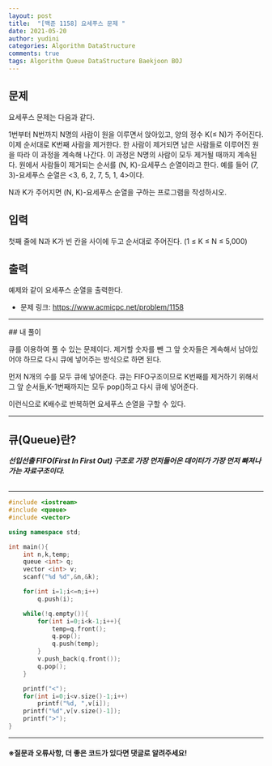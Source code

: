 ```yaml
---
layout: post
title:  "[백준 1158] 요세푸스 문제 "
date: 2021-05-20
author: yudini
categories: Algorithm DataStructure 
comments: true
tags: Algorithm Queue DataStructure Baekjoon BOJ
---
```


## 문제

요세푸스 문제는 다음과 같다.

1번부터 N번까지 N명의 사람이 원을 이루면서 앉아있고, 양의 정수 K(≤ N)가 주어진다. 이제 순서대로 K번째 사람을 제거한다. 한 사람이 제거되면 남은 사람들로 이루어진 원을 따라 이 과정을 계속해 나간다. 이 과정은 N명의 사람이 모두 제거될 때까지 계속된다. 원에서 사람들이 제거되는 순서를 (N, K)-요세푸스 순열이라고 한다. 예를 들어 (7, 3)-요세푸스 순열은 <3, 6, 2, 7, 5, 1, 4>이다.

N과 K가 주어지면 (N, K)-요세푸스 순열을 구하는 프로그램을 작성하시오.

## 입력

첫째 줄에 N과 K가 빈 칸을 사이에 두고 순서대로 주어진다. (1 ≤ K ≤ N ≤ 5,000)

## 출력

예제와 같이 요세푸스 순열을 출력한다.

* 문제 링크: <https://www.acmicpc.net/problem/1158>


<hr>
## 내 풀이

큐를 이용하여 풀 수 있는 문제이다. 제거할 숫자를 뺀 그 앞 숫자들은 계속해서 남아있어야 하므로 다시 큐에 넣어주는 방식으로 하면 된다.

먼저 N개의 수를 모두 큐에 넣어준다. 큐는 FIFO구조이므로 K번째를 제거하기 위해서 그 앞 순서들,K-1번째까지는 모두 pop()하고 다시 큐에 넣어준다.  

이런식으로 K배수로 반복하면 요세푸스 순열을 구할 수 있다.

<hr>

## 큐(Queue)란? ##
***선입선출 FIFO(First In First Out) 구조로 가장 먼저들어온 데이터가 가장 먼저 빠져나가는 자료구조이다.*** 
<br>
<br>

<hr>

~~~C++
#include <iostream>
#include <queue>
#include <vector>

using namespace std;

int main(){
    int n,k,temp;
    queue <int> q;                                                 
    vector <int> v;
    scanf("%d %d",&n,&k);

    for(int i=1;i<=n;i++)
        q.push(i);

    while(!q.empty()){
        for(int i=0;i<k-1;i++){
            temp=q.front();
            q.pop();
            q.push(temp);
        }
        v.push_back(q.front());
        q.pop();
    }

    printf("<");
    for(int i=0;i<v.size()-1;i++)
        printf("%d, ",v[i]);
    printf("%d",v[v.size()-1]);
    printf(">");
}


~~~

<hr>


<h4>&#8251;질문과 오류사항, 더 좋은 코드가 있다면 댓글로 알려주세요!</h4>